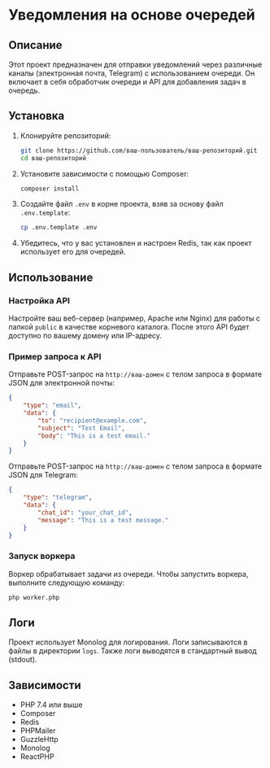 # Уведомления на основе очередей

## Описание

Этот проект предназначен для отправки уведомлений через различные каналы (электронная почта, Telegram) с использованием очереди. 
Он включает в себя обработчик очереди и API для добавления задач в очередь.

## Установка

1. Клонируйте репозиторий:
    ```sh
    git clone https://github.com/ваш-пользователь/ваш-репозиторий.git
    cd ваш-репозиторий
    ```

2. Установите зависимости с помощью Composer:
    ```sh
    composer install
    ```

3. Создайте файл `.env` в корне проекта, взяв за основу файл `.env.template`:
    ```sh
    cp .env.template .env
    ```

4. Убедитесь, что у вас установлен и настроен Redis, так как проект использует его для очередей.

## Использование

### Настройка API

Настройте ваш веб-сервер (например, Apache или Nginx) для работы с папкой `public` в качестве корневого каталога. После этого API будет доступно по вашему домену или IP-адресу.

### Пример запроса к API

Отправьте POST-запрос на `http://ваш-домен` с телом запроса в формате JSON для электронной почты:
```json
{
    "type": "email",
    "data": {
        "to": "recipient@example.com",
        "subject": "Test Email",
        "body": "This is a test email."
    }
}
```

Отправьте POST-запрос на `http://ваш-домен` с телом запроса в формате JSON для Telegram:
```json
{
    "type": "telegram",
    "data": {
        "chat_id": "your_chat_id",
        "message": "This is a test message."
    }
}
```

### Запуск воркера

Воркер обрабатывает задачи из очереди. Чтобы запустить воркера, выполните следующую команду:
```sh
php worker.php
```

## Логи

Проект использует Monolog для логирования. Логи записываются в файлы в директории `logs`. Также логи выводятся в стандартный вывод (stdout).

## Зависимости

- PHP 7.4 или выше
- Composer
- Redis
- PHPMailer
- GuzzleHttp
- Monolog
- ReactPHP